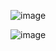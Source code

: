 ![image](https://user-images.githubusercontent.com/81522853/235474314-99d34d70-67d9-4e3f-b64a-1fc2f38487fa.png)


![image](https://user-images.githubusercontent.com/81522853/235474337-6adb3af5-c20c-422d-817d-a29aa4bd927c.png)
















